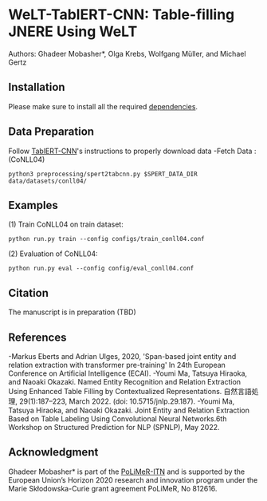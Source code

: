 # WeLT-TablERT-CNN: Table-filling JNERE Using WeLT

Authors: Ghadeer Mobasher*, Olga Krebs, Wolfgang Müller, and Michael Gertz 


## Installation 
Please make sure to install all the required [dependencies](https://github.com/mobashgr/WeLT-TablERT-CNN/blob/main/requirements.txt).

## Data Preparation
Follow [TablERT-CNN](https://github.com/YoumiMa/TablERT-CNN)'s instructions to properly download data 
-Fetch Data : (CoNLL04)
 ```
 python3 preprocessing/spert2tabcnn.py $SPERT_DATA_DIR data/datasets/conll04/ 
```
## Examples
(1) Train CoNLL04 on train dataset:
```
python run.py train --config configs/train_conll04.conf
```

(2) Evaluation of CoNLL04:

```
python run.py eval --config config/eval_conll04.conf
```

 ## Citation
 The manuscript is in preparation (TBD)

## References
-Markus Eberts and Adrian Ulges, 2020, 'Span-based joint entity and relation extraction with transformer pre-training' In 24th European Conference on Artificial Intelligence (ECAI).
-Youmi Ma, Tatsuya Hiraoka, and Naoaki Okazaki. Named Entity Recognition and Relation Extraction Using Enhanced Table Filling by Contextualized Representations. 自然言語処理, 29(1):187–223, March 2022. (doi: 10.5715/jnlp.29.187).
-Youmi Ma, Tatsuya Hiraoka, and Naoaki Okazaki. Joint Entity and Relation Extraction Based on Table Labeling Using Convolutional Neural Networks.6th Workshop on Structured Prediction for NLP (SPNLP), May 2022.

## Acknowledgment
Ghadeer Mobasher* is part of the [PoLiMeR-ITN](http://polimer-itn.eu/) and is supported by the European Union’s Horizon 2020 research and innovation program under the Marie Skłodowska-Curie grant agreement PoLiMeR, No 812616.
